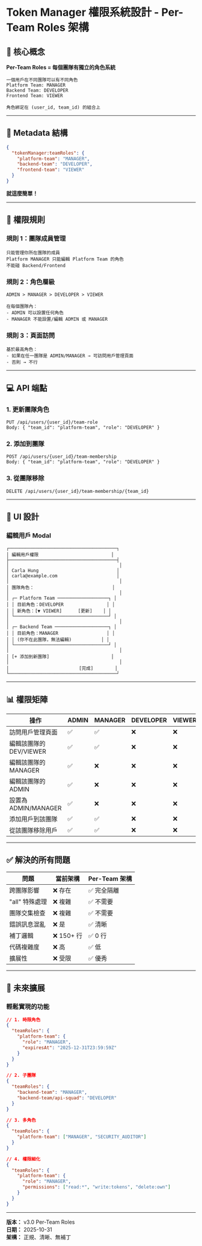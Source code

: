 # Token Manager 權限系統設計 - Per-Team Roles 架構

## 🎯 核心概念

**Per-Team Roles = 每個團隊有獨立的角色系統**

```
一個用戶在不同團隊可以有不同角色
Platform Team: MANAGER
Backend Team: DEVELOPER  
Frontend Team: VIEWER

角色綁定在 (user_id, team_id) 的組合上
```

---

## 📐 Metadata 結構

```json
{
  "tokenManager:teamRoles": {
    "platform-team": "MANAGER",
    "backend-team": "DEVELOPER",
    "frontend-team": "VIEWER"
  }
}
```

**就這麼簡單！**

---

## 🔐 權限規則

### 規則 1：團隊成員管理

```
只能管理你所在團隊的成員
Platform MANAGER 只能編輯 Platform Team 的角色
不能碰 Backend/Frontend
```

### 規則 2：角色層級

```
ADMIN > MANAGER > DEVELOPER > VIEWER

在每個團隊內：
- ADMIN 可以設置任何角色
- MANAGER 不能設置/編輯 ADMIN 或 MANAGER
```

### 規則 3：頁面訪問

```
基於最高角色：
- 如果在任一團隊是 ADMIN/MANAGER → 可訪問用戶管理頁面
- 否則 → 不行
```

---

## 💻 API 端點

### 1. 更新團隊角色
```
PUT /api/users/{user_id}/team-role
Body: { "team_id": "platform-team", "role": "DEVELOPER" }
```

### 2. 添加到團隊
```
POST /api/users/{user_id}/team-membership  
Body: { "team_id": "platform-team", "role": "DEVELOPER" }
```

### 3. 從團隊移除
```
DELETE /api/users/{user_id}/team-membership/{team_id}
```

---

## 🎨 UI 設計

### 編輯用戶 Modal

```
┌────────────────────────────────────────┐
│ 編輯用戶權限                           │
├────────────────────────────────────────┤
│                                         │
│ Carla Hung                             │
│ carla@example.com                      │
│                                         │
│ 團隊角色：                             │
│                                         │
│ ┌─ Platform Team ───────────────────┐ │
│ │ 目前角色：DEVELOPER                │ │
│ │ 新角色：[▼ VIEWER]      [更新]    │ │
│ └───────────────────────────────────┘ │
│                                         │
│ ┌─ Backend Team ────────────────────┐ │
│ │ 目前角色：MANAGER                  │ │
│ │ (你不在此團隊，無法編輯)           │ │
│ └───────────────────────────────────┘ │
│                                         │
│ [+ 添加到新團隊]                       │
│                                         │
│                          [完成]        │
└────────────────────────────────────────┘
```

---

## 📊 權限矩陣

| 操作 | ADMIN | MANAGER | DEVELOPER | VIEWER |
|------|-------|---------|-----------|--------|
| 訪問用戶管理頁面 | ✅ | ✅ | ❌ | ❌ |
| 編輯該團隊的 DEV/VIEWER | ✅ | ✅ | ❌ | ❌ |
| 編輯該團隊的 MANAGER | ✅ | ❌ | ❌ | ❌ |
| 編輯該團隊的 ADMIN | ✅ | ❌ | ❌ | ❌ |
| 設置為 ADMIN/MANAGER | ✅ | ❌ | ❌ | ❌ |
| 添加用戶到該團隊 | ✅ | ✅ | ❌ | ❌ |
| 從該團隊移除用戶 | ✅ | ✅ | ❌ | ❌ |

---

## ✅ 解決的所有問題

| 問題 | 當前架構 | Per-Team 架構 |
|------|---------|--------------|
| 跨團隊影響 | ❌ 存在 | ✅ 完全隔離 |
| "all" 特殊處理 | ❌ 複雜 | ✅ 不需要 |
| 團隊交集檢查 | ❌ 複雜 | ✅ 不需要 |
| 錯誤訊息混亂 | ❌ 是 | ✅ 清晰 |
| 補丁邏輯 | ❌ 150+ 行 | ✅ 0 行 |
| 代碼複雜度 | ❌ 高 | ✅ 低 |
| 擴展性 | ❌ 受限 | ✅ 優秀 |

---

## 🚀 未來擴展

### 輕鬆實現的功能

```json
// 1. 時限角色
{
  "teamRoles": {
    "platform-team": {
      "role": "MANAGER",
      "expiresAt": "2025-12-31T23:59:59Z"
    }
  }
}

// 2. 子團隊
{
  "teamRoles": {
    "backend-team": "MANAGER",
    "backend-team/api-squad": "DEVELOPER"
  }
}

// 3. 多角色
{
  "teamRoles": {
    "platform-team": ["MANAGER", "SECURITY_AUDITOR"]
  }
}

// 4. 權限細化
{
  "teamRoles": {
    "platform-team": {
      "role": "MANAGER",
      "permissions": ["read:*", "write:tokens", "delete:own"]
    }
  }
}
```

---

**版本：** v3.0 Per-Team Roles  
**日期：** 2025-10-31  
**架構：** 正規、清晰、無補丁
